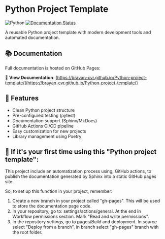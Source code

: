 # Python Project Template

![Python](https://img.shields.io/badge/python-3.13%2B-blue)
[![Documentation Status](https://img.shields.io/badge/docs-latest-brightgreen)](https://brayan-cvr.github.io/Python-project-template/)

A reusable Python project template with modern development tools and automated documentation.

## 📚 Documentation

Full documentation is hosted on GitHub Pages:

🔗 **View Documentation**: [https://brayan-cvr.github.io/Python-project-template/](https://brayan-cvr.github.io/Python-project-template/)

## 🚀 Features

- Clean Python project structure
- Pre-configured testing (pytest)
- Documentation support (Sphinx/MkDocs)
- GitHub Actions CI/CD pipeline
- Easy customization for new projects
- Library management using Poetry

## 🤖 If it's your first time using this "Python project template":

This project include an automatization process using, GitHub actions, to publish the documentation generated by Sphinx into a static GitHub pages site. 

So, to set up this function in your project, remember:

1. Create a new branch in your project called "gh-pages". This will be used to store the documentation page code.
2. In your repository, go to: settings/actions/general. At the end in Workflow permissions section. Mark "Read and write permissions".
3. In the repository settings, go to pages/Build and deployment. In source select "Deploy from a branch", in branch select "gh-pages" branch with the root folder.